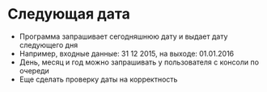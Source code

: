 # Следующая дата

 - Программа запрашивает сегодняшнюю дату и выдает дату
следующего дня
 - Например, входные данные: 31 12 2015, на выходе:
01.01.2016
 - День, месяц и год можно запрашивать у пользователя с
консоли по очереди
 - Еще сделать проверку даты на корректность